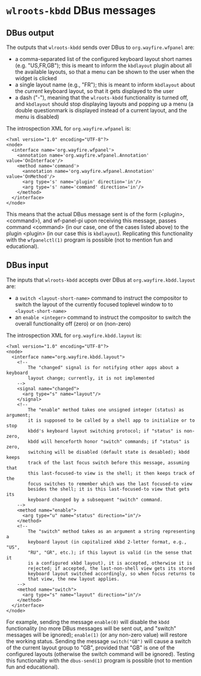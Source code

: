 # `wlroots-kbdd` DBus messages

## DBus output
The outputs that `wlroots-kbdd` sends over DBus to `org.wayfire.wfpanel`
are:

- a comma-separated list of the configured keyboard layout short
names (e.g. "US,FR,GB"); this is meant to inform the `kbdlayout`
plugin about all the available layouts, so that a menu can be
shown to the user when the widget is clicked
- a single layout name (e.g., "FR"); this is meant to inform
`kbdlayout` about the *current* keyboard layout, so that it gets
displayed to the user
- a dash ("-"), meaning that the `wlroots-kbdd` functionality is
turned off, and `kbdlayout` should stop displaying layouts and
popping up a menu (a double questionmark is displayed instead
of a current layout, and the menu is disabled)

The introspection XML for `org.wayfire.wfpanel` is:
```
<?xml version="1.0" encoding="UTF-8"?>
<node>
  <interface name='org.wayfire.wfpanel'>
    <annotation name='org.wayfire.wfpanel.Annotation' value='OnInterface'/>
    <method name='command'>
      <annotation name='org.wayfire.wfpanel.Annotation' value='OnMethod'/>
      <arg type='s' name='plugin' direction='in'/>
      <arg type='s' name='command' direction='in'/>
    </method>
  </interface>
</node>
```
This means that the actual DBus message sent is of the form (&lt;plugin&gt;,
&lt;command&gt;), and wf-panel-pi upon receiving this message, passes
command &lt;command&gt; (in our case, one of the cases listed above) to
the plugin &lt;plugin&gt; (in our case this is `kbdlayout`). Replicating
this functionality with the `wfpanelctl(1)` program is possible (not
to mention fun and educational).

## DBus input
The inputs that `wlroots-kbdd` accepts over DBus at `org.wayfire.kbdd.layout`
are:

- a `switch <layout-short-name>` command to instruct the compositor
to switch the layout of the currently focused toplevel window to
to `<layout-short-name>`
- an `enable <integer>` command to instruct the compositor to
switch the overall functionality off (zero) or on (non-zero) 

The introspection XML for  `org.wayfire.kbdd.layout` is:
```
<?xml version="1.0" encoding="UTF-8"?>
<node>
  <interface name="org.wayfire.kbdd.layout">
    <!--
        The "changed" signal is for notifying other apps about a keyboard
        layout change; currently, it is not implemented
    -->
    <signal name="changed">
      <arg type="s" name="layout"/>
    </signal>
    <!--
        The "enable" method takes one unsigned integer (status) as argument;
        it is supposed to be called by a shell app to initialize or to stop
        kbdd's keyboard layout switching protocol; if "status" is non-zero,
        kbdd will henceforth honor "switch" commands; if "status" is zero,
        switching will be disabled (default state is desabled); kbdd keeps
        track of the last focus switch before this message, assuming that
        this last-focused-to view is the shell; it then keeps track of the
        focus switches to remember which was the last focused-to view
        besides the shell; it is this last-focused-to view that gets its
        keyboard changed by a subsequent "switch" command.
    -->
    <method name="enable">
      <arg type="u" name="status" direction="in"/>
    </method>
    <!--
        The "switch" method takes as an argument a string representing a
        keyboard layout (in capitalized xkbd 2-letter format, e.g., "US",
        "RU", "GR", etc.); if this layout is valid (in the sense that it
        is a configured xkbd layout), it is accepted, otherwise it is
        rejected; if accepted, the last-non-shell view gets its stored
        keyboard layout switched accordingly, so when focus returns to
        that view, the new layout applies.
    -->
    <method name="switch">
      <arg type="s" name="layout" direction="in"/>
    </method>
  </interface>
</node>
```
For example, sending the message `enable(0)` will disable the `kbdd`
functionality (no more DBus messages will be sent out, and "switch"
messages will be ignored); `enable(1)` (or any non-zero value) will
restore the working status. Sending the message `switch("GB")` will
cause a switch of the current layout group to "GB", provided that
"GB" is one of the configured layouts (otherwise the switch command
will be ignored). Testing this functionality with the `dbus-send(1)`
program is possible (not to mention fun and educational).
